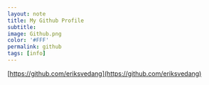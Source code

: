 ```yaml
---
layout: note
title: My Github Profile
subtitle:
image: Github.png
color: '#FFF'
permalink: github
tags: [info]
---
```


[https://github.com/eriksvedang](https://github.com/eriksvedang)
